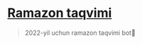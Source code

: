 <h1><a href="https://t.me/Ramazon_2022_TaqvimiBot">Ramazon taqvimi</a></h1>

>2022-yil uchun ramazon taqvimi bot🤖
